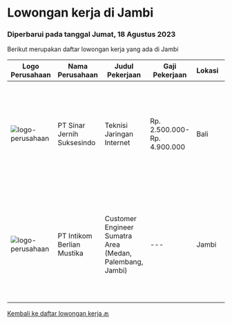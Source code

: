 
  # Lowongan kerja di Jambi

  ### Diperbarui pada tanggal Jumat, 18 Agustus 2023

  Berikut merupakan daftar lowongan kerja yang ada di Jambi

  |Logo Perusahaan | Nama Perusahaan | Judul Pekerjaan | Gaji Pekerjaan | Lokasi | Deskripsi | Tanggal diunggah | Pranala |
  | -------------- | --------------- | --------------- | --------- | --------- | -------------- | ------- | ----------- |
  |![logo-perusahaan](https://image-service-cdn.seek.com.au/362b37cd46defd1baf2fa3874f4c9b12bf88b326/ee4dce1061f3f616224767ad58cb2fc751b8d2dc)|PT Sinar Jernih Suksesindo|Teknisi Jaringan Internet|Rp. 2.500.000-Rp. 4.900.000|Bali|Teknisi Aktivasi Fiber OptikKualifikasi : Pendidikan Minimal SMK, Jurusan Teknik telekomunikasi Dapat menggunakan Alat Ukur (Ampere Metter) &amp;...|Kamis, 10 Agustus 2023|https://www.jobstreet.co.id/id/job/teknisi-jaringan-internet-4433928?token=0~1309453f-7ffe-4ff1-9ec3-57402a282471&sectionRank=1&jobId=jobstreet-id-job-4433928|
|![logo-perusahaan](https://image-service-cdn.seek.com.au/dd709f92e94b338a9bf558a9b50591a4ea4e8594/ee4dce1061f3f616224767ad58cb2fc751b8d2dc)|PT Intikom Berlian Mustika|Customer Engineer Sumatra Area (Medan, Palembang, Jambi)|---|Jambi|Preventive Maintenance, Inspection, Repair, Installation ATM and IT product such as Printer, Laptop, Copier Machine in Medan, Jambi, and Palembang...|Kamis, 27 Juli 2023|https://www.jobstreet.co.id/id/job/customer-engineer-sumatra-area-medan-palembang-jambi-4417946?token=0~1309453f-7ffe-4ff1-9ec3-57402a282471&sectionRank=2&jobId=jobstreet-id-job-4417946|


  [Kembali ke daftar lowongan kerja 🔙](../README.md#daftar-lowongan-kerja)
  